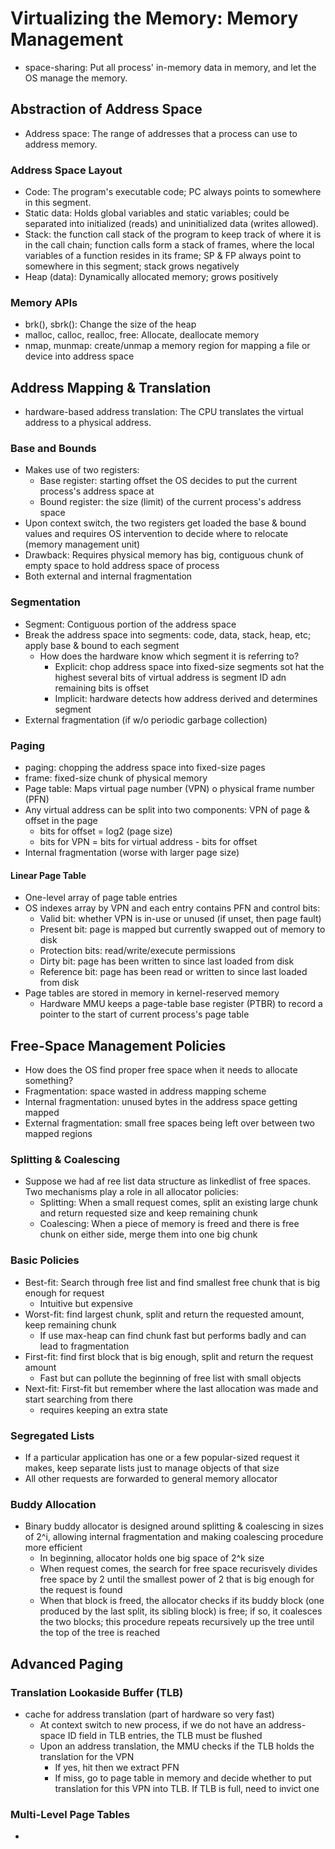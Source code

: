 # Virtualizing the Memory: Memory Management
- space-sharing: Put all process' in-memory data in memory, and let the OS manage the memory.
## Abstraction of Address Space
- Address space: The range of addresses that a process can use to address memory.
### Address Space Layout
- Code: The program's executable code; PC always points to somewhere in this segment.
- Static data: Holds global variables and static variables; could be separated into initialized (reads) and uninitialized data (writes allowed).
- Stack: the function call stack of the program to keep track of where it is in the call chain; function calls form a stack of frames, where the local variables of a function resides in its frame; SP & FP always point to somewhere in this segment; stack grows negatively
- Heap (data): Dynamically allocated memory; grows positively
### Memory APIs
- brk(), sbrk(): Change the size of the heap
- malloc, calloc, realloc, free: Allocate, deallocate memory
- nmap, munmap: create/unmap a memory region for mapping a file or device into address space 
## Address Mapping & Translation
- hardware-based address translation: The CPU translates the virtual address to a physical address.
### Base and Bounds
- Makes use of two registers:
    - Base register: starting offset the OS decides to put the current process's address space at
    - Bound register: the size (limit) of the current process's address space 
- Upon context switch, the two registers get loaded the base & bound values and requires OS intervention to decide where to relocate (memory management unit)
- Drawback: Requires physical memory has big, contiguous chunk of empty space to hold address space of process
- Both external and internal fragmentation
### Segmentation
- Segment: Contiguous portion of the address space
- Break the address space into segments: code, data, stack, heap, etc; apply base & bound to each segment
    - How does the hardware know which segment it is referring to?
        - Explicit: chop address space into fixed-size segments sot hat the highest several bits of virtual address is segment ID adn remaining bits is offset 
        - Implicit: hardware detects how address derived and determines segment 
- External fragmentation (if w/o periodic garbage collection)
### Paging 
- paging: chopping the address space into fixed-size pages 
- frame: fixed-size chunk of physical memory
- Page table: Maps virtual page number (VPN) o physical frame number (PFN) 
- Any virtual address can be split into two components: VPN of page & offset in the page 
    - bits for offset = log2 (page size)
    - bits for VPN = bits for virtual address - bits for offset
- Internal fragmentation (worse with larger page size)
#### Linear Page Table
- One-level array of page table entries
- OS indexes array by VPN and each entry contains PFN and control bits:
    - Valid bit: whether VPN is in-use or unused (if unset, then page fault)
    - Present bit: page is mapped but currently swapped out of memory to disk
    - Protection bits: read/write/execute permissions
    - Dirty bit: page has been written to since last loaded from disk
    - Reference bit: page has been read or written to since last loaded from disk
- Page tables are stored in memory in kernel-reserved memory 
    - Hardware MMU keeps a page-table base register (PTBR) to record a pointer to the start of current process's page table 
## Free-Space Management Policies
- How does the OS find proper free space when it needs to allocate something?
- Fragmentation: space wasted in address mapping scheme
- Internal fragmentation: unused bytes in the address space getting mapped
- External fragmentation: small free spaces being left over between two mapped regions
### Splitting & Coalescing
- Suppose we had af ree list data structure as linkedlist of free spaces. Two mechanisms play a role in all allocator policies:
    - Splitting: When a small request comes, split an existing large chunk and return requested size and keep remaining chunk
    - Coalescing: When a piece of memory is freed and there is free chunk on either side, merge them into one big chunk
### Basic Policies
- Best-fit: Search through free list and find smallest free chunk that is big enough for request
    - Intuitive but expensive
- Worst-fit: find largest chunk, split and return the requested amount, keep remaining chunk
    - If use max-heap can find chunk fast but performs badly and can lead to fragmentation
- First-fit: find first block that is big enough, split and return the request amount
    - Fast but can pollute the beginning of free list with small objects
- Next-fit: First-fit but remember where the last allocation was made and start searching from there
    - requires keeping an extra state 
### Segregated Lists
- If a particular application has one or a few popular-sized request it makes, keep separate lists just to manage objects of that size 
- All other requests are forwarded to general memory allocator 
### Buddy Allocation
- Binary buddy allocator is designed around splitting & coalescing in sizes of 2^i, allowing internal fragmentation and making coalescing procedure more efficient
    - In beginning, allocator holds one big space of 2^k size
    - When request comes, the search for free space recurisvely divides free space by 2 until the smallest power of 2 that is big enough for the request is found 
    - When that block is freed, the allocator checks if its buddy block (one produced by the last split, its sibling block) is free; if so, it coalesces the two blocks; this procedure repeats recursively up the tree until the top of the tree is reached
## Advanced Paging
### Translation Lookaside Buffer (TLB)
- cache for address translation (part of hardware so very fast)
    - At context switch to new process, if we do not have an address-space ID field in TLB entries, the TLB must be flushed
    - Upon an address translation, the MMU checks if the TLB holds the translation for the VPN
        - If yes, hit then we extract PFN 
        - If miss, go to page table in memory and decide whether to put translation for this VPN into TLB. If TLB is full, need to invict one 
### Multi-Level Page Tables
- 